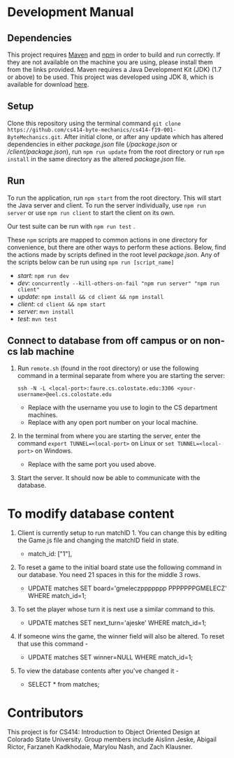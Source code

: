 # Development Manual

## Dependencies
This project requires [Maven](https://maven.apache.org/download.cgi) and [npm](https://nodejs.org/en/) in order to build and run correctly. If they are not available on the machine you are using, please install them from the links provided. Maven requires a Java Development Kit (JDK) (1.7 or above) to be used. This project was developed using JDK 8, which is available for download [here](https://www.oracle.com/technetwork/java/javase/downloads/jdk8-downloads-2133151.html).

## Setup
Clone this repository using the terminal command `git clone https://github.com/cs414-byte-mechanics/cs414-f19-001-ByteMechanics.git`. After initial clone, or after any update which has altered dependencies in either *package.json* file (*/package.json* or */client/package.json*), run `npm run update` from the root directory or run `npm install` in the same directory as the altered *package.json* file.

## Run
To run the application, run `npm start` from the root directory. This will start the Java server and client. To run the server individually, use `npm run server` or use `npm run client` to start the client on its own. 

Our test suite can be run with `npm run test` .

These `npm` scripts are mapped to common actions in one directory for convenience, but there are other ways to perform these actions. Below, find the actions made by scripts defined in the root level *package.json*. Any of the scripts below can be run using `npm run [script_name]`

- *start*: `npm run dev` 
- *dev*: `concurrently --kill-others-on-fail "npm run server" "npm run client"`
- *update*: `npm install && cd client && npm install`
- *client*: `cd client && npm start`
- *server*: `mvn install`
- *test*: `mvn test`

## Connect to database from off campus or on non-cs lab machine
1. Run `remote.sh` (found in the root directory) or use the following command in a terminal separate from where you are starting the server: 

    `ssh -N -L <local-port>:faure.cs.colostate.edu:3306 <your-username>@eel.cs.colostate.edu`

    * Replace <your-username> with the username you use to login to the CS department machines.
    * Replace <local-port> with any open port number on your local machine.
  
 2. In the terminal from where you are starting the server, enter the command `export TUNNEL=<local-port>` on Linux or `set TUNNEL=<local-port>` on Windows.
    * Replace <local-port> with the same port you used above.
 3. Start the server. It should now be able to communicate with the database.
 
# To modify database content
1. Client is currently setup to run matchID 1.  You can change this by editing the Game.js file and changing the matchID field in state.    
    * match_id: ["1"],
    
2. To reset a game to the initial board state use the following command in our database.  You need 21 spaces in this for the middle 3 rows.
    *  UPDATE matches SET board='gmeleczppppppp                     PPPPPPPGMELECZ' WHERE match_id=1;
    
3. To set the player whose turn it is next use a similar command to this.
    * UPDATE matches SET next_turn='ajeske' WHERE match_id=1;
    
4. If someone wins the game, the winner field will also be altered.  To reset that use this command -
    * UPDATE matches SET winner=NULL WHERE match_id=1;

5. To view the database contents after you've changed it -
    * SELECT * from matches;

# Contributors
This project is for CS414: Introduction to Object Oriented Design at Colorado State University. Group members include Aislinn Jeske, Abigail Rictor, Farzaneh Kadkhodaie, Marylou Nash, and Zach Klausner.
